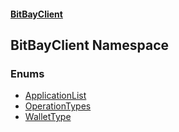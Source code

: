 #### [BitBayClient](./index.md 'index')
## BitBayClient Namespace
### Enums
- [ApplicationList](./BitBayClient-ApplicationList.md 'BitBayClient.ApplicationList')
- [OperationTypes](./BitBayClient-OperationTypes.md 'BitBayClient.OperationTypes')
- [WalletType](./BitBayClient-WalletType.md 'BitBayClient.WalletType')
